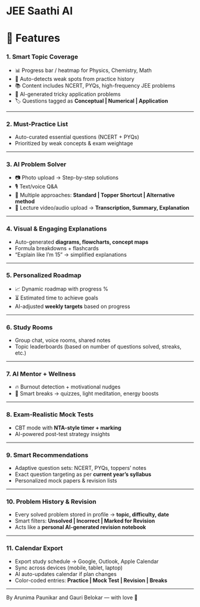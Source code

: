 # JEE Saathi AI

# 🚀 Features

### **1. Smart Topic Coverage**

* 📊 Progress bar / heatmap for Physics, Chemistry, Math
* 🔎 Auto-detects weak spots from practice history
* 📚 Content includes NCERT, PYQs, high-frequency JEE problems
* 🧠 AI-generated tricky application problems
* 🏷️ Questions tagged as **Conceptual | Numerical | Application**

---

### **2. Must-Practice List**

* Auto-curated essential questions (NCERT + PYQs)
* Prioritized by weak concepts & exam weightage

---

### **3. AI Problem Solver**

* 📷 Photo upload → Step-by-step solutions
* 🎙️ Text/voice Q\&A
* 🧩 Multiple approaches: **Standard | Topper Shortcut | Alternative method**
* 🎥 Lecture video/audio upload → **Transcription, Summary, Explanation**

---

### **4. Visual & Engaging Explanations**

* Auto-generated **diagrams, flowcharts, concept maps**
* Formula breakdowns + flashcards
* “Explain like I’m 15” → simplified explanations

---

### **5. Personalized Roadmap**

* 📈 Dynamic roadmap with progress %
* ⏳ Estimated time to achieve goals
* AI-adjusted **weekly targets** based on progress

---

### **6. Study Rooms**

* Group chat, voice rooms, shared notes
* Topic leaderboards (based on number of questions solved, streaks, etc.)

---

### **7. AI Mentor + Wellness**

* 🔥 Burnout detection + motivational nudges
* 🧘 Smart breaks → quizzes, light meditation, energy boosts

---

### **8. Exam-Realistic Mock Tests**

* CBT mode with **NTA-style timer + marking**
* AI-powered post-test strategy insights

---

### **9. Smart Recommendations**

* Adaptive question sets: NCERT, PYQs, toppers’ notes
* Exact question targeting as per **current year’s syllabus**
* Personalized mock papers & revision lists

---

### **10. Problem History & Revision**

* Every solved problem stored in profile → **topic, difficulty, date**
* Smart filters: **Unsolved | Incorrect | Marked for Revision**
* Acts like a **personal AI-generated revision notebook**

---

### **11. Calendar Export**

* Export study schedule → Google, Outlook, Apple Calendar
* Sync across devices (mobile, tablet, laptop)
* AI auto-updates calendar if plan changes
* Color-coded entries: **Practice | Mock Test | Revision | Breaks**

---

By Arunima Paunikar and Gauri Belokar — with love 💙
